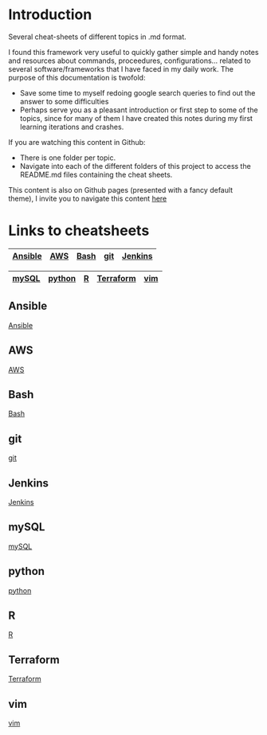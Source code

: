 # Introduction
Several cheat-sheets of different topics in .md format.

I found this framework very useful to quickly gather simple and handy notes and resources about commands, proceedures, configurations... related to several software/frameworks that I have faced in my daily work. The purpose of this documentation is twofold:
* Save some time to myself redoing google search queries to find out the answer to some difficulties
* Perhaps serve you as a pleasant introduction or first step to some of the topics, since for many of them I have created this notes during my first learning iterations and crashes. 

If you are watching this content in Github: 
* There is one folder per topic.
* Navigate into each of the different folders of this project to access the README.md files containing the cheat sheets.

This content is also on Github pages (presented with a fancy default theme), I invite you to navigate this content [here](https://peferso.github.io/cheat-sheets/)

# Links to cheatsheets

| [Ansible](./Ansible/README.md)  | [AWS](./AWS/README.md) | [Bash](./bash/README.md) | [git](./git/README.md) | [Jenkins](./Jenkins/README.md) |
| :---:                  | :---:                           | :---:                    | :---:                  | :---:                          | 

| [mySQL](./mySQL/README.md)  | [python](./python/README.md) | [R](./R/README.md) | [Terraform](./Terraform/README.md) | [vim](./vim/README.md) |
| :---:                       | :---:                        | :---:              | :---:                              | :---:                  | 


## Ansible
[Ansible](./Ansible/README.md)

## AWS
[AWS](./AWS/README.md)

## Bash
[Bash](./bash/README.md)

## git
[git](./git/README.md)

## Jenkins
[Jenkins](./Jenkins/README.md)

## mySQL
[mySQL](./mySQL/README.md)

## python
[python](./python/README.md)

## R
[R](./R/README.md)

## Terraform
[Terraform](./Terraform/README.md)

## vim
[vim](./vim/README.md)

